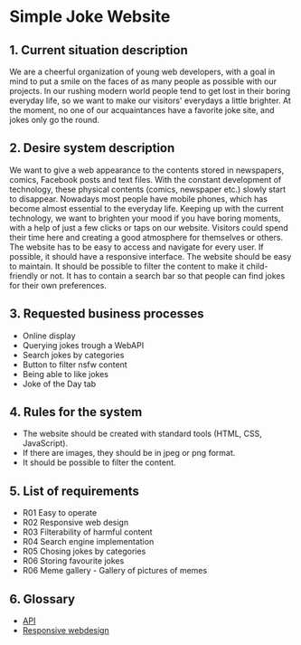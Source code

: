#  Simple Joke Website  

## 1. Current situation description
We are a cheerful organization of young web developers, with a goal in mind to put a smile on the faces of as many people as possible with our projects. In our rushing modern world people tend to get lost in their boring everyday life, so we want to make our visitors' everydays a little brighter. At the moment, no one of our acquaintances have a favorite joke site, and jokes only go the round.
## 2. Desire system description
We want to give a web appearance to the contents stored in newspapers, comics, Facebook posts and text files. With the constant development of technology, these physical contents (comics, newspaper etc.) slowly start to disappear. Nowadays most people have mobile phones, which has become almost essential to the everyday life. Keeping up with the current technology, we want to brighten your mood if you have boring moments, with a help of just a few clicks or taps on our website. Visitors could spend their time here and creating a good atmosphere for themselves or others. The website has to be easy to access and navigate for every user. If possible, it should have a responsive interface. The website should be easy to maintain. It should be possible to filter the content to make it child-friendly or not. It has to contain a search bar so that people can find jokes for their own preferences.
## 3. Requested business processes
* Online display
* Querying jokes trough a WebAPI
* Search jokes by categories
* Button to filter nsfw content
* Being able to like jokes
* Joke of the Day tab
## 4. Rules for the system
*   The website should be created with standard tools (HTML, CSS, JavaScript).
*   If there are images, they should be in jpeg or png format.
*   It should be possible to filter the content.
## 5. List of requirements
*   R01 Easy to operate
*   R02 Responsive web design
*   R03 Filterability of harmful content
*   R04 Search engine implementation
*   R05 Chosing jokes by categories
*   R06 Storing favourite jokes
*   R06 Meme gallery - Gallery of pictures of memes
## 6. Glossary
* [API](https://en.wikipedia.org/wiki/Web_API)
* [Responsive webdesign](https://en.wikipedia.org/wiki/Responsive_web_design)
